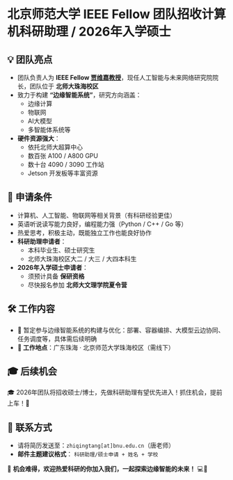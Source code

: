 # 北京师范大学 IEEE Fellow 团队招收计算机科研助理 / 2026年入学硕士

## 💡 团队亮点

- 团队负责人为 **IEEE Fellow [贾维嘉教授](http://www.bnuaifn.cn/ScientificResearchTeam/info_itemid_147_lcid_8.html)**，现任人工智能与未来网络研究院院长，团队位于 **北师大珠海校区**
- 致力于构建 **“边缘智能系统”**，研究方向涵盖：
  - 边缘计算
  - 物联网
  - AI大模型
  - 多智能体系统等
- **硬件资源强大**：
  - 依托北师大超算中心
  - 数百张 A100 / A800 GPU
  - 数十台 4090 / 3090 工作站
  - Jetson 开发板等丰富资源


## 🎯 申请条件

- 计算机、人工智能、物联网等相关背景（有科研经验更佳）
- 英语听说读写能力良好，编程能力强（Python / C++ / Go 等）
- 热爱思考，积极主动，既能独立工作也能良好协作
- **科研助理申请者**：
  - 本科毕业生、硕士研究生
  - 北师大珠海校区大二 / 大三 / 大四本科生
- **2026年入学硕士申请者**：
  - 须预计具备 **保研资格**
  - 尽快报名参加 **北师大文理学院夏令营**



## 🛠 工作内容

- 🔧 暂定参与边缘智能系统的构建与优化：部署、容器编排、大模型云边协同、任务调度等，具体需后续明确
- **📍 工作地点**：广东珠海 · 北京师范大学珠海校区（需线下）


## 🎓 后续机会
🎓 2026年团队将招收硕士/博士，先做科研助理有望优先进入！抓住机会，提前上车！🚀



## 📮 联系方式

- 请将简历发送至：`zhiqingtang[at]bnu.edu.cn`（唐老师）
- **邮件主题建议格式**：
`科研助理/硕士申请 + 姓名 + 学校`



🎉 **机会难得，欢迎热爱科研的你加入我们，一起探索边缘智能的未来！** 💻🌟
